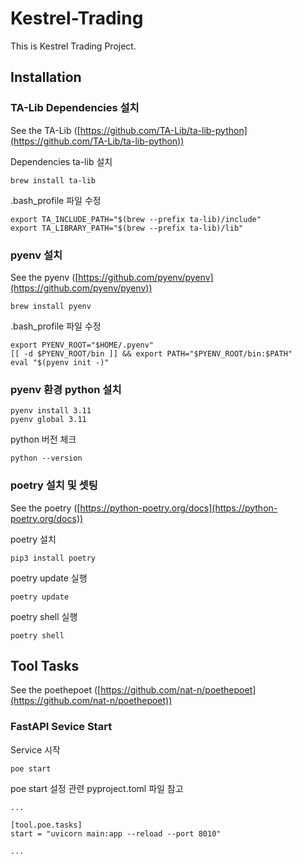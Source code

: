 # Kestrel-Trading

This is Kestrel Trading Project.

## Installation

### TA-Lib Dependencies 설치

See the TA-Lib ([https://github.com/TA-Lib/ta-lib-python](https://github.com/TA-Lib/ta-lib-python))


Dependencies ta-lib 설치

```
brew install ta-lib
```

.bash_profile 파일 수정

```
export TA_INCLUDE_PATH="$(brew --prefix ta-lib)/include"
export TA_LIBRARY_PATH="$(brew --prefix ta-lib)/lib"
```

### pyenv 설치

See the pyenv ([https://github.com/pyenv/pyenv](https://github.com/pyenv/pyenv))

```
brew install pyenv
```

.bash_profile 파일 수정
```
export PYENV_ROOT="$HOME/.pyenv"
[[ -d $PYENV_ROOT/bin ]] && export PATH="$PYENV_ROOT/bin:$PATH"
eval "$(pyenv init -)"
```

### pyenv 환경 python 설치

```
pyenv install 3.11
pyenv global 3.11
```

python 버전 체크
```
python --version
```

### poetry 설치 및 셋팅

See the poetry ([https://python-poetry.org/docs](https://python-poetry.org/docs))

poetry 설치

```
pip3 install poetry
```

poetry update 실행

```
poetry update
```

poetry shell 실행

```
poetry shell
```

## Tool Tasks

See the poethepoet ([https://github.com/nat-n/poethepoet](https://github.com/nat-n/poethepoet))

### FastAPI Sevice Start

Service 시작

```
poe start
```

poe start 설정 관련 pyproject.toml 파일 참고

```
...

[tool.poe.tasks]
start = "uvicorn main:app --reload --port 8010"

...
```